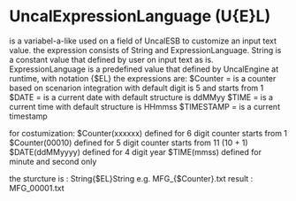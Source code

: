 # UncalExpressionLanguage (U{E}L)

is a variabel-a-like used on a field of UncalESB to customize an input text value.
the expression consists of String and ExpressionLanguage.
String is a constant value that defined by user on input text as is.
ExpressionLanguage is a predefined value that defined by UncalEngine at runtime, with notation {$EL}
the expressions are:
$Counter = is a counter based on scenarion integration with default digit is 5 and starts from 1
$DATE = is a current date with default structure is ddMMyy
$TIME = is a current time with default structure is HHmmss
$TIMESTAMP = is a current timestamp

for costumization:
$Counter(xxxxxx) defined for 6 digit counter starts from 1
$Counter(00010) defined for 5 digit counter starts from 11 (10 + 1)
$DATE(ddMMyyyy) defined for 4 digit year
$TIME(mmss) defined for minute and second only

the sturcture is :
String{$EL}String
e.g.
MFG_{$Counter}.txt
result :
MFG_00001.txt
